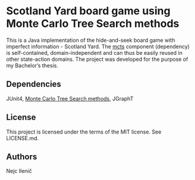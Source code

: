 # Scotland Yard board game using Monte Carlo Tree Search methods
This is a Java implementation of the hide-and-seek board game with imperfect information - Scotland Yard. The [mcts](https://github.com/nejc92/mcts) component (dependency) is self-contained, domain-independent and can thus be easily reused in other state-action domains. The project was developed for the purpose of my Bachelor’s thesis.

## Dependencies
JUnit4, [Monte Carlo Tree Search methods](https://github.com/nejc92/mcts), JGraphT

## License
This project is licensed under the terms of the MIT license. See LICENSE.md.

## Authors
Nejc Ilenič